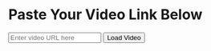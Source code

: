 <!DOCTYPE html>
<html lang="en">
<head>
  <meta charset="UTF-8">
  <title>Video Link Player</title>
  <link rel="stylesheet" href="style.css">
</head>
<body>
  <h1>Paste Your Video Link Below</h1>

  <input type="text" id="videoUrl" placeholder="Enter video URL here">
  <button onclick="loadVideo()">Load Video</button>

  <div id="player"></div>

  <script src="script.js"></script>
</body>
</html>
